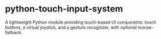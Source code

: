 # python-touch-input-system
A lightweight Python module providing touch-based UI components: touch buttons, a virtual joystick, and a gesture recognizer, with optional mouse-fallback.

